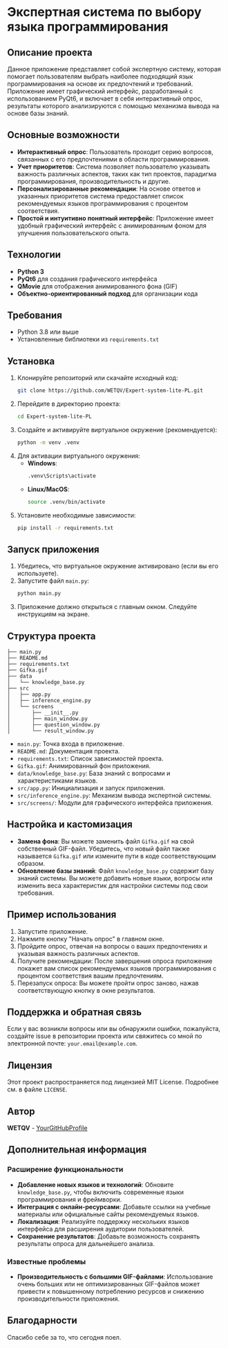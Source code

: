 # Экспертная система по выбору языка программирования

## Описание проекта
Данное приложение представляет собой экспертную систему, которая помогает пользователям выбрать наиболее подходящий язык программирования на основе их предпочтений и требований. Приложение имеет графический интерфейс, разработанный с использованием PyQt6, и включает в себя интерактивный опрос, результаты которого анализируются с помощью механизма вывода на основе базы знаний.

## Основные возможности
- **Интерактивный опрос**: Пользователь проходит серию вопросов, связанных с его предпочтениями в области программирования.
- **Учет приоритетов**: Система позволяет пользователю указывать важность различных аспектов, таких как тип проектов, парадигма программирования, производительность и другие.
- **Персонализированные рекомендации**: На основе ответов и указанных приоритетов система предоставляет список рекомендуемых языков программирования с процентом соответствия.
- **Простой и интуитивно понятный интерфейс**: Приложение имеет удобный графический интерфейс с анимированным фоном для улучшения пользовательского опыта.

## Технологии
- **Python 3**
- **PyQt6** для создания графического интерфейса
- **QMovie** для отображения анимированного фона (GIF)
- **Объектно-ориентированный подход** для организации кода

## Требования
- Python 3.8 или выше
- Установленные библиотеки из `requirements.txt`

## Установка
1. Клонируйте репозиторий или скачайте исходный код:
    ```bash
    git clone https://github.com/WETQV/Expert-system-lite-PL.git
    ```
2. Перейдите в директорию проекта:
    ```bash
    cd Expert-system-lite-PL
    ```
3. Создайте и активируйте виртуальное окружение (рекомендуется):
    ```bash
    python -m venv .venv
    ```
4. Для активации виртуального окружения:
   - **Windows**:
     ```bash
     .venv\Scripts\activate
     ```
   - **Linux/MacOS**:
     ```bash
     source .venv/bin/activate
     ```
5. Установите необходимые зависимости:
    ```bash
    pip install -r requirements.txt
    ```

## Запуск приложения
1. Убедитесь, что виртуальное окружение активировано (если вы его используете).
2. Запустите файл `main.py`:
    ```bash
    python main.py
    ```
3. Приложение должно открыться с главным окном. Следуйте инструкциям на экране.

## Структура проекта
```
├── main.py
├── README.md
├── requirements.txt
├── Gifka.gif
├── data
│   └── knowledge_base.py
├── src
│   ├── app.py
│   ├── inference_engine.py
│   └── screens
│       ├── __init__.py
│       ├── main_window.py
│       ├── question_window.py
│       └── result_window.py
```
- `main.py`: Точка входа в приложение.
- `README.md`: Документация проекта.
- `requirements.txt`: Список зависимостей проекта.
- `Gifka.gif`: Анимированный фон приложения.
- `data/knowledge_base.py`: База знаний с вопросами и характеристиками языков.
- `src/app.py`: Инициализация и запуск приложения.
- `src/inference_engine.py`: Механизм вывода экспертной системы.
- `src/screens/`: Модули для графического интерфейса приложения.

## Настройка и кастомизация
- **Замена фона**: Вы можете заменить файл `Gifka.gif` на свой собственный GIF-файл. Убедитесь, что новый файл также называется `Gifka.gif` или измените пути в коде соответствующим образом.
- **Обновление базы знаний**: Файл `knowledge_base.py` содержит базу знаний системы. Вы можете добавить новые языки, вопросы или изменить веса характеристик для настройки системы под свои требования.

## Пример использования
1. Запустите приложение.
2. Нажмите кнопку "Начать опрос" в главном окне.
3. Пройдите опрос, отвечая на вопросы о ваших предпочтениях и указывая важность различных аспектов.
4. Получите рекомендации: После завершения опроса приложение покажет вам список рекомендуемых языков программирования с процентом соответствия вашим предпочтениям.
5. Перезапуск опроса: Вы можете пройти опрос заново, нажав соответствующую кнопку в окне результатов.

## Поддержка и обратная связь
Если у вас возникли вопросы или вы обнаружили ошибки, пожалуйста, создайте issue в репозитории проекта или свяжитесь со мной по электронной почте: `your.email@example.com`.

## Лицензия
Этот проект распространяется под лицензией MIT License. Подробнее см. в файле `LICENSE`.

## Автор
**WETQV** - [YourGitHubProfile](https://github.com/WETQV)

## Дополнительная информация
### Расширение функциональности
- **Добавление новых языков и технологий**: Обновите `knowledge_base.py`, чтобы включить современные языки программирования и фреймворки.
- **Интеграция с онлайн-ресурсами**: Добавьте ссылки на учебные материалы или официальные сайты рекомендуемых языков.
- **Локализация**: Реализуйте поддержку нескольких языков интерфейса для расширения аудитории пользователей.
- **Сохранение результатов**: Добавьте возможность сохранять результаты опроса для дальнейшего анализа.

### Известные проблемы
- **Производительность с большими GIF-файлами**: Использование очень больших или не оптимизированных GIF-файлов может привести к повышенному потреблению ресурсов и снижению производительности приложения.

## Благодарности
Спасибо себе за то, что сегодня поел.

